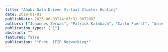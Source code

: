 ```yaml
---
title: "Ahab: Data-Driven Virtual Cluster Hunting"
date: 2018-01-01
publishDate: 2023-08-03T14:03:31.907288Z
authors: ["Johannes Zerwas", "Patrick Kalmbach", "Carlo Fuerst", "Arne Ludwig", "Andreas Blenk", "Wolfgang Kellerer", "Stefan Schmid"]
publication_types: ["1"]
abstract: ""
featured: false
publication: "*Proc. IFIP Networking*"
---
```


